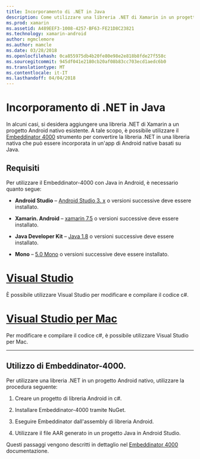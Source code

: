 ```yaml
---
title: Incorporamento di .NET in Java
description: Come utilizzare una libreria .NET di Xamarin in un progetto di Android Native basati su Java
ms.prod: xamarin
ms.assetid: A489EEF3-1008-4257-BF63-FE21D8C23821
ms.technology: xamarin-android
author: mgmclemore
ms.author: mamcle
ms.date: 03/28/2018
ms.openlocfilehash: 0ca855975db4b20fe80e98e2e818b8fde27f558c
ms.sourcegitcommit: 945df041e2180cb20af08b83cc703ecd1aedc6b0
ms.translationtype: MT
ms.contentlocale: it-IT
ms.lasthandoff: 04/04/2018
---
```

# <a name="embedding-net-in-java"></a>Incorporamento di .NET in Java

In alcuni casi, si desidera aggiungere una libreria .NET di Xamarin a un progetto Android nativo esistente. A tale scopo, è possibile utilizzare il [Embeddinator 4000](https://mono.github.io/Embeddinator-4000/) strumento per convertire la libreria .NET in una libreria nativa che può essere incorporata in un'app di Android native basati su Java.

 
## <a name="requirements"></a>Requisiti

Per utilizzare il Embeddinator-4000 con Java in Android, è necessario quanto segue:

-   **Android Studio** &ndash; [Android Studio 3. x](https://developer.android.com/studio/preview/index.html) o versioni successive deve essere installato.

-   **Xamarin. Android** &ndash; [xamarin 7.5](https://www.visualstudio.com/xamarin/) o versioni successive deve essere installato.

-   **Java Developer Kit** &ndash; [Java 1.8](http://www.oracle.com/technetwork/java/javase/downloads/jdk8-downloads-2133151.html) o versioni successive deve essere installato.

-   **Mono** &ndash; [5.0 Mono](http://www.mono-project.com/download/) o versioni successive deve essere installato.


# <a name="visual-studiotabvswin"></a>[Visual Studio](#tab/vswin)

È possibile utilizzare Visual Studio per modificare e compilare il codice c#.

# <a name="visual-studio-for-mactabvsmac"></a>[Visual Studio per Mac](#tab/vsmac)

Per modificare e compilare il codice c#, è possibile utilizzare Visual Studio per Mac.

-----

 
## <a name="using-the-embeddinator-4000"></a>Utilizzo di Embeddinator-4000.

Per utilizzare una libreria .NET in un progetto Android nativo, utilizzare la procedura seguente:

1.  Creare un progetto di libreria Android in c#.

2.  Installare Embeddinator-4000 tramite NuGet.

3.  Eseguire Embeddinator dall'assembly di libreria Android.

4.  Utilizzare il file AAR generato in un progetto Java in Android Studio.

Questi passaggi vengono descritti in dettaglio nel [Embeddinator 4000](https://mono.github.io/Embeddinator-4000/getting-started-java-android.html) documentazione.

